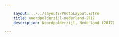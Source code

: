 ```yaml
---

    layout: ../../layouts/PhotoLayout.astro
    title: noordpolderzijl-nederland-2017
    description: Noordpolderzijl, Nederland (2017)

---
```

